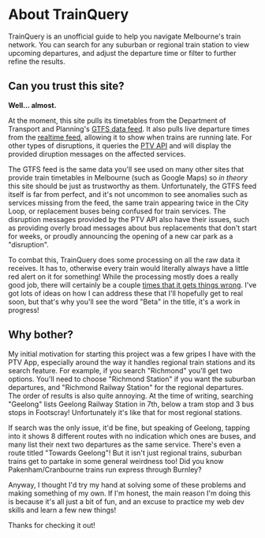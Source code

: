 # About TrainQuery

TrainQuery is an unofficial guide to help you navigate Melbourne's train network. You can search for any suburban or regional train station to view upcoming departures, and adjust the departure time or filter to further refine the results.

## Can you trust this site?

**Well... almost.**

At the moment, this site pulls its timetables from the Department of Transport and Planning's [GTFS data feed](https://discover.data.vic.gov.au/dataset/timetable-and-geographic-information-gtfs). It also pulls live departure times from the [realtime feed](https://discover.data.vic.gov.au/dataset/gtfsr-metro-trains-vehicle-positions), allowing it to show when trains are running late. For other types of disruptions, it queries the [PTV API](https://www.ptv.vic.gov.au/footer/data-and-reporting/datasets/ptv-timetable-api/) and will display the provided diruption messages on the affected services.

The GTFS feed is the same data you'll see used on many other sites that provide train timetables in Melbourne (such as Google Maps) so _in theory_ this site should be just as trustworthy as them. Unfortunately, the GTFS feed itself is far from perfect, and it's not uncommon to see anomalies such as services missing from the feed, the same train appearing twice in the City Loop, or replacement buses being confused for train services. The disruption messages provided by the PTV API also have their issues, such as providing overly broad messages about bus replacements that don't start for weeks, or proudly announcing the opening of a new car park as a "disruption".

To combat this, TrainQuery does some processing on all the raw data it receives. It has to, otherwise every train would literally always have a little red alert on it for something! While the processing mostly does a really good job, there will certainly be a couple [times that it gets things wrong](https://github.com/dan-schel/trainquery-static/blob/master/KNOWN-ISSUES.md). I've got lots of ideas on how I can address these that I'll hopefully get to real soon, but that's why you'll see the word "Beta" in the title, it's a work in progress!

## Why bother?

My initial motivation for starting this project was a few gripes I have with the PTV App, especially around the way it handles regional train stations and its search feature. For example, if you search "Richmond" you'll get two options. You'll need to choose "Richmond Station" if you want the suburban departures, and "Richmond Railway Station" for the regional departures. The order of results is also quite annoying. At the time of writing, searching "Geelong" lists Geelong Railway Station in 7th, below a tram stop and 3 bus stops in Footscray! Unfortunately it's like that for most regional stations.

If search was the only issue, it'd be fine, but speaking of Geelong, tapping into it shows 8 different routes with no indication which ones are buses, and many list their next two departures as the same service. There's even a route titled "Towards Geelong"! But it isn't just regional trains, suburban trains get to partake in some general weirdness too! Did you know Pakenham/Cranbourne trains run express through Burnley?

Anyway, I thought I'd try my hand at solving some of these problems and making something of my own. If I'm honest, the main reason I'm doing this is because it's all just a bit of fun, and an excuse to practice my web dev skills and learn a few new things!

Thanks for checking it out!
